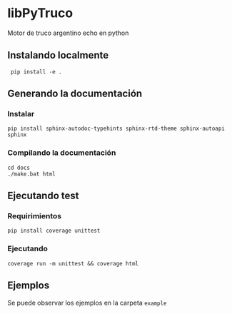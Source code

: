 # libPyTruco
Motor de truco argentino echo en python

## Instalando localmente

``` pip install -e .```

## Generando la documentación

### Instalar 
```
pip install sphinx-autodoc-typehints sphinx-rtd-theme sphinx-autoapi sphinx
```

### Compilando la documentación

```
cd docs
./make.bat html
```

## Ejecutando test

### Requirimientos

```
pip install coverage unittest
```

### Ejecutando

```
coverage run -m unittest && coverage html
```
## Ejemplos

Se puede observar los ejemplos en la carpeta `example`
